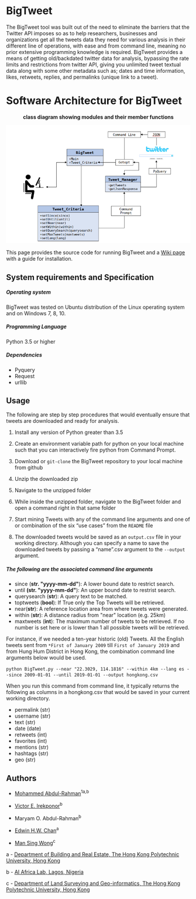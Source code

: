 # BigTweet

The BigTweet tool was built out of the need to eliminate the barriers that the Twitter API imposes so as to help researchers, businesses and organizations get all the tweets data they need for various analysis in their different line of operations, with ease and from command line, meaning no prior extensive programming knowledge is required. 
BigTweet provides a means of getting old/backdated twitter data for analysis, bypassing the rate limits and restrictions from twitter API, giving you unlimited tweet textual data along with some other metadata such as; dates and time information, likes, retweets, replies, and permalinks (unique link to a tweet).



# Software Architecture for BigTweet 
**<p align="center"> class diagram showing modules and their member functions </p>**

![BigTweet Class Diagram](https://github.com/marquisvictor/BigTweet/blob/master/BigTweet/BigTweet%20Scheme%20of%20Software%20Architecture.png)
              


This page provides the source code for running BigTweet and a [Wiki page](https://github.com/marquisvictor/BigTweet/wiki/BigTweet-Software-Wiki-page) with a guide for installation.


## System requirements and Specification

##### Operating system
BigTweet was tested on Ubuntu distribution of the Linux operating system and on Windows 7, 8, 10.

##### Programming Language
Python 3.5 or higher

##### Dependencies
- Pyquery
- Request
- urllib 


## Usage

The following are step by step procedures that would eventually ensure that tweets are downloaded and ready for analysis. 

1. Install any version of Python greater than 3.5

2. Create an environment variable path for python on your local machine such that you can interactively fire python from Command Prompt.
3. Download or `git-clone` the BigTweet repository to your local machine from github
4. Unzip the downloaded zip 
5. Navigate to the unzipped folder
6. While inside the unzipped folder, navigate to the BigTweet folder and open a command right in that same folder
7. Start mining Tweets with any of the command line arguments and one of or combination of the six “use cases” from the `README` file
8. The downloaded tweets would be saved as an `output.csv` file in your working directory. Although you can specify a name to save the downloaded tweets by passing a “name”.csv argument to the `--output` argument.


##### The following are the associated command line arguments

  - since (**str. "yyyy-mm-dd"**): A lower bound date to restrict search.
  - until **(str. "yyyy-mm-dd"**): An upper bound date to restrist search.
  - querysearch (**str**): A query text to be matched.
  - toptweets (**bool**): If True only the Top Tweets will be retrieved.
  - near(**str**): A reference location area from where tweets were generated.
  - within (**str**): A distance radius from "near" location (e.g. 25km)
  - maxtweets (**int**): The maximum number of tweets to be retrieved. If no number is set here or is lower than 1 all possible tweets will be retrieved.


For instance, if we needed a ten-year historic (old) Tweets. All the English tweets sent from `*First of January 2009` till `First of January 2019` and from Hung Hum District in Hong Kong, the combination command line arguments below would be used. 

```
python BigTweet.py --near "22.3029, 114.1816" --within 4km --lang es --since 2009-01-01 --until 2019-01-01 --output hongkong.csv
```


When you run this command from command line, it typically returns the following as columns in a hongkong.csv that would be saved in your current working directory. 
  - permalink (str)
  - username (str)
  - text (str)
  - date (date)
  - retweets (int)
  - favorites (int)
  - mentions (str)
  - hashtags (str)
  - geo (str)



## Authors 
* [Mohammed Abdul-Rahman](https://www.linkedin.com/in/mohammed-abdul-rahman-73741869/)<sup>1a,b</sup>

* [Victor E. Irekponor](https://www.linkedin.com/in/veirekponor/)<sup>b</sup>

* Maryam O. Abdul-Rahman<sup>b</sup>

* [Edwin H.W. Chan](https://scholar.google.com/citations?user=QHGVaJsAAAAJ&hl=en)<sup>a</sup>

* [Man Sing Wong](https://scholar.google.com.hk/citations?user=poqz28gAAAAJ&hl=en)<sup>c</sup>

a - [Department of Building and Real Estate, The Hong Kong Polytechnic University, Hong Kong](http://www.bre.polyu.edu.hk/)

b - [AI Africa Lab, Lagos, Nigeria](https://twitter.com/aiafricalab)

c - [Department of Land Surveying and Geo-informatics, The Hong Kong Polytechnic University, Hong Kong](http://www.lsgi.polyu.edu.hk/home/index.asp)
